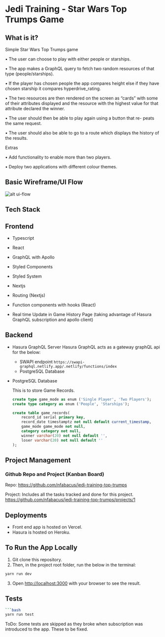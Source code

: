 # Jedi Training - Star Wars Top Trumps Game

## What is it?
Simple Star Wars Top Trumps game

• The user can choose to play with either people or starships.

• The app makes a GraphQL query to fetch two random resources
of that type (people/starships).

• If the player has chosen people the app compares height else if
they have chosen starship it compares hyperdrive_rating.

• The two resources are then rendered on the screen as “cards” with
some of their attributes displayed and the resource with the highest
value for that attribute declared the winner.

• The user should then be able to play again using a button that re-
peats the same request.

• The user should also be able to go to a route which displays the
history of the results.

Extras

• Add functionality to enable more than two players.

• Deploy two applications with different colour themes.

## Basic Wireframe/UI Flow
![alt ui-flow](https://user-images.githubusercontent.com/7132281/107884849-07152f00-6eef-11eb-9f13-9e59452db89d.png)

## Tech Stack
## Frontend

- Typescript

- React

- GraphQL with Apollo

- Styled Components

- Styled System

- Nextjs
  
- Routing (Nextjs)

- Function components with hooks (React)

- Real time Update in Game History Page (taking advantage of Hasura GraphQL subscription and apollo client)

## Backend
- Hasura GraphQL Server
  Hasura GraphQL acts as a gateway graphQL api for the below:
  - SWAPI endpoint `https://swapi-graphql.netlify.app/.netlify/functions/index`
  - PostgreSQL Database
    
- PostgreSQL Database
    
    This is to store Game Records.

    ```sql
    create type game_mode as enum ('Single Player', 'Two Players');
    create type category as enum ('People', 'Starships');
    
    create table game_records(
        record_id serial primary key,
        record_date timestamptz not null default current_timestamp,
        game_mode game_mode not null,
        category category not null,
        winner varchar(20) not null default '',
        loser varchar(20) not null default ''
    );
    ```

## Project Management
### Github Repo and Project (Kanban Board)
Repo: https://github.com/nfabacus/jedi-training-top-trumps

Project: Includes all the tasks tracked and done for this project.
https://github.com/nfabacus/jedi-training-top-trumps/projects/1

## Deployments
- Front end app is hosted on Vercel.
- Hasura is hosted on Heroku.

## To Run the App Locally

1. Git clone this repository.
2. Then, in the project root folder, run the below in the terminal:
```bash
yarn run dev
```
3. Open [http://localhost:3000](http://localhost:3000) with your browser to see the result.

## Tests
```bash
```bash
yarn run test
```
ToDo: Some tests are skipped as they broke when subscription was introduced to the app.  These to be fixed.

